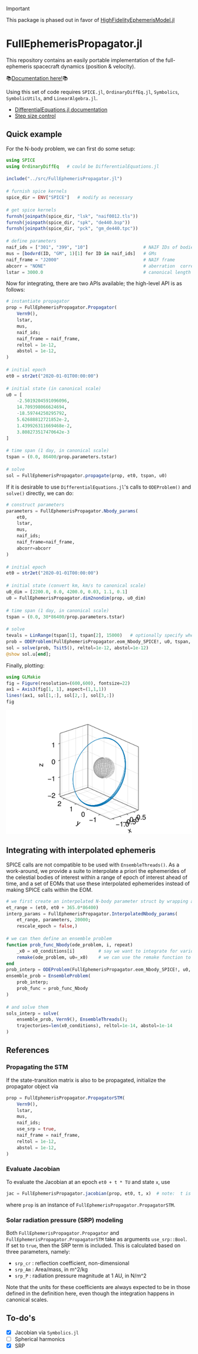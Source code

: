 > [!IMPORTANT]  
> This package is phased out in favor of [HighFidelityEphemerisModel.jl](https://github.com/Yuricst/HighFidelityEphemerisModel.jl)

# FullEphemerisPropagator.jl

This repository contains an easily portable implementation of the full-ephemeris spacecraft dynamics (position & velocity). 

📚[Documentation here!](https://yuricst.github.io/FullEphemerisPropagator.jl/)📚

Using this set of code requires `SPICE.jl`, `OrdinaryDiffEq.jl`,  `Symbolics`,  `SymbolicUtils`, and `LinearAlgebra.jl`.

- [DifferentialEquations.jl documentation](https://docs.sciml.ai/DiffEqDocs/stable/)
- [Step size control](https://docs.sciml.ai/DiffEqDocs/stable/extras/timestepping/)

## Quick example

For the N-body problem, we can first do some setup:

```julia
using SPICE
using OrdinaryDiffEq   # could be DifferentialEquations.jl

include("../src/FullEphemerisPropagator.jl")

# furnish spice kernels
spice_dir = ENV["SPICE"]   # modify as necessary

# get spice kernels
furnsh(joinpath(spice_dir, "lsk", "naif0012.tls"))
furnsh(joinpath(spice_dir, "spk", "de440.bsp"))
furnsh(joinpath(spice_dir, "pck", "gm_de440.tpc"))

# define parameters
naif_ids = ["301", "399", "10"]                     # NAIF IDs of bodies
mus = [bodvrd(ID, "GM", 1)[1] for ID in naif_ids]   # GMs
naif_frame = "J2000"                                # NAIF frame
abcorr = "NONE"                                     # aberration  correction
lstar = 3000.0                                      # canonical length scale
```

Now for integrating, there are two APIs available; the high-level API is as follows:

```julia
# instantiate propagator
prop = FullEphemerisPropagator.Propagator(
    Vern9(),
    lstar,
    mus,
    naif_ids;
    naif_frame = naif_frame,
    reltol = 1e-12,
    abstol = 1e-12,
)

# initial epoch
et0 = str2et("2020-01-01T00:00:00")

# initial state (in canonical scale)
u0 = [
    -2.5019204591096096,
    14.709398066624694,
    -18.59744250295792,
    5.62688812721852e-2,
    1.439926311669468e-2,
    3.808273517470642e-3
]

# time span (1 day, in canonical scale)
tspan = (0.0, 86400/prop.parameters.tstar)

# solve
sol = FullEphemerisPropagator.propagate(prop, et0, tspan, u0)
```

If it is desirable to use `DifferentialEquations.jl`'s calls to `ODEProblem()` and `solve()` directly, we can do:

```julia
# construct parameters
parameters = FullEphemerisPropagator.Nbody_params(
    et0,
    lstar,
    mus,
    naif_ids;
    naif_frame=naif_frame,
    abcorr=abcorr
)

# initial epoch
et0 = str2et("2020-01-01T00:00:00")

# initial state (convert km, km/s to canonical scale)
u0_dim = [2200.0, 0.0, 4200.0, 0.03, 1.1, 0.1]
u0 = FullEphemerisPropagator.dim2nondim(prop, u0_dim)

# time span (1 day, in canonical scale)
tspan = (0.0, 30*86400/prop.parameters.tstar)

# solve
tevals = LinRange(tspan[1], tspan[2], 15000)   # optionally specify when to query states
prob = ODEProblem(FullEphemerisPropagator.eom_Nbody_SPICE!, u0, tspan, parameters)
sol = solve(prob, Tsit5(), reltol=1e-12, abstol=1e-12)
@show sol.u[end];
```

Finally, plotting: 

```julia
using GLMakie
fig = Figure(resolution=(600,600), fontsize=22)
ax1 = Axis3(fig[1, 1], aspect=(1,1,1))
lines!(ax1, sol[1,:], sol[2,:], sol[3,:])
fig
```

<p align="center">
    <img src="./dev/test_propagation_example.png" width="550" title="test_propagation_example">
</p>


## Integrating with interpolated ephemeris

SPICE calls are not compatible to be used with `EnsembleThreads()`. As a work-around, we provide a suite to interpolate a priori the ephemerides of the celestial bodies of interest within a range of epoch of interest ahead of time, and a set of EOMs that use these interpolated ephemerides instead of making SPICE calls within the EOM.

```julia
# we first create an interpolated N-body parameter struct by wrapping around the `Nbody_params`
et_range = (et0, et0 + 365.0*86400)
interp_params = FullEphemerisPropagator.InterpolatedNbody_params(
    et_range, parameters, 20000;
    rescale_epoch = false,)

# we can then define an ensemble problem
function prob_func_Nbody(ode_problem, i, repeat)
    _x0 = x0_conditions[i]         # say we want to integrate for various initial conditions 
    remake(ode_problem, u0=_x0)    # we can use the remake function to set other parameters as well
end
prob_interp = ODEProblem(FullEphemerisPropagator.eom_Nbody_SPICE!, u0, tspan, interp_params)
ensemble_prob = EnsembleProblem(
    prob_interp;
    prob_func = prob_func_Nbody
)

# and solve them
sols_interp = solve(
    ensemble_prob, Vern9(), EnsembleThreads();
    trajectories=len(x0_conditions), reltol=1e-14, abstol=1e-14
)
```


## References

### Propagating the STM 

If the state-transition matrix is also to be propagated, initialize the propagator object via

```julia
prop = FullEphemerisPropagator.PropagatorSTM(
    Vern9(),
    lstar,
    mus,
    naif_ids;
    use_srp = true,
    naif_frame = naif_frame,
    reltol = 1e-12,
    abstol = 1e-12,
)
```

### Evaluate Jacobian

To evaluate the Jacobian at an epoch `et0 + t * TU` and state `x`, use

```julia
jac = FullEphemerisPropagator.jacobian(prop, et0, t, x)  # note:  t is converted from TU to seconds internally
```

where `prop` is an instance of `FullEphemerisPropagator.PropagatorSTM`. 


### Solar radiation pressure (SRP) modeling

Both `FullEphemerisPropagator.Propagator` and `FullEphemerisPropagator.PropagatorSTM` take as arguments `use_srp::Bool`. If set to `true`, then the SRP term is included. This is calculated based on three parameters, namely:

- `srp_cr` : reflection coefficient, non-dimensional
- `srp_Am` : Area/mass, in m^2/kg
- `srp_P`  : radiation pressure magnitude at 1 AU, in N/m^2

Note that the units for these coefficients are always expected to be in those defined in the definition here, even though the integration happens in canonical scales. 


## To-do's

- [x] Jacobian via `Symbolics.jl`
- [ ] Spherical harmonics
- [x] SRP

